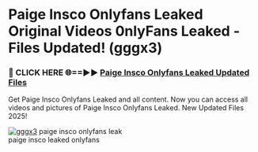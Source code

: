 # Paige Insco Onlyfans Leaked Original Videos 0nlyFans Leaked - Files Updated! (gggx3)

<h3>🔴 CLICK HERE 🌐==►► <a href="https://tinyurl.com/x26r9saj" rel="nofollow">Paige Insco Onlyfans Leaked Updated Files</a></h3>

Get Paige Insco Onlyfans Leaked and all content. Now you can access all videos and pictures of Paige Insco Onlyfans Leaked. New Updated Files 2025!

[![gggx3](https://i.imgur.com/LkgZPqh.gif)](https://tinyurl.com/x26r9saj)
paige insco onlyfans leak<br>
paige insco leaked onlyfans